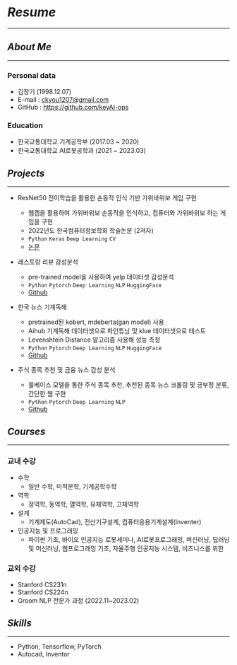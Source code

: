 # ***Resume***
---
## *About Me*
---
### Personal data
- 김창기 (1998.12.07)
- E-mail : ckyou1207@gmail.com
- GitHub : https://github.com/keyAI-ops

### Education
- 한국교통대학교 기계공학부 (2017.03 ~ 2020)
- 한국교통대학교 AI로봇공학과 (2021 ~ 2023.03)

## *Projects*
---
- ResNet50 전이학습을 활용한 손동작 인식 기반 가위바위보 게임 구현
   - 웹캠을 활용하여 가위바위보 손동작을 인식하고, 컴퓨터와 가위바위보 하는 게임을 구현
   - 2022년도 한국컴퓨터정보학회 학술논문 (2저자)
   - `Python` `Keras` `Deep Learning` `CV`
   - [논문](https://www.dbpia.co.kr/journal/articleDetail?nodeId=NODE11037679)


- 레스토랑 리뷰 감성분석
    - pre-trained model을 사용하여 yelp 데이터셋 감성분석
    - `Python` `Pytorch` `Deep Learning` `NLP` `HuggingFace`
    - [Github](https://github.com/keyAI-ops/yelp_sentiment_classification)


- 한국 뉴스 기계독해
    - pretrained된 kobert, mdeberta(gan model) 사용
    - Aihub 기계독해 데이터셋으로 파인튜닝 및 klue 데이터셋으로 테스트
    - Levenshtein Distance 알고리즘 사용해 성능 측정
    - `Python` `Pytorch` `Deep Learning` `NLP` `HuggingFace`
    - [Github](https://github.com/keyAI-ops/K_news_MRC)


- 주식 종목 추천 및 금융 뉴스 감성 분석
    - 룰베이스 모델을 통한 주식 종목 추천, 추천된 종목 뉴스 크롤링 및 긍부정 분류, 간단한 웹 구현
    - `Python` `Pytorch` `Deep Learning` `NLP`
    - [Github](https://github.com/keyAI-ops/finance_news_sentiment-summarization)

## *Courses*
---
### 교내 수강
- 수학
  - 일반 수학, 미적분학, 기계공학수학
- 역학
  - 정역학, 동역학, 열역학, 유체역학, 고체역학 
- 설계
  - 기계제도(AutoCad), 전산기구설계, 컴퓨터응용기계설계(Inventer)
- 인공지능 및 프로그래밍
  - 파이썬 기초, 바이오 인공지능 로봇세미나, AI로봇프로그래밍, 머신러닝, 딥러닝 및 머신러닝, 웹프로그래밍 기초, 자율주행 인공지능 시스템, 비즈니스를 위한 

### 교외 수강
- Stanford CS231n
- Stanford CS224n
- Groom NLP 전문가 과정 (2022.11~2023.02)

## *Skills*
---
- Python, Tensorflow, PyTorch
- Autocad, Inventor
